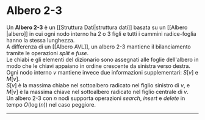 # Albero 2-3 #
Un **Albero 2-3** è un [[Struttura Dati|struttura dati]] basata su un [[Albero |albero]] in cui ogni nodo interno ha $2$ o $3$ figli e tutti i cammini radice-foglia hanno la stessa lunghezza.<br />
A differenza di un [[Albero AVL]], un albero 2-3 mantiene il bilanciamento tramite le operazioni _split_ e _fuse_.<br />
Le chiabi e gli elementi del dizionario sono assegnati alle foglie dell'albero in modo che le chiavi appaiano in ordine crescente da sinistra verso destra. Ogni nodo interno $v$ mantiene invece due informazioni supplementari: $S[v]$ e $M[v]$.<br />
$S[v]$ è la massima chiabe nel sottoalbero radicato nel figlio sinistro di $v$, e $M[v]$ è la massima chiave nel sottoalbero radicato nel figlio centrale di $v$.<br />
Un albero 2-3 con $n$ nodi supporta operazioni _search_, _insert_ e _delete_ in tempo $O(\log(n))$ nel caso peggiore.<br />

------------------------------------------------------------